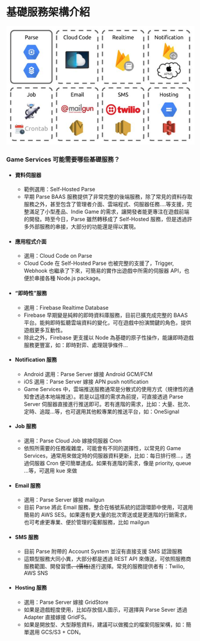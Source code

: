 # 基礎服務架構介紹

![](/assets/Infrastructure.jpg "Infrastructure")

### Game Services 可能需要哪些基礎服務？

* #### 資料伺服器

  * 範例選用：Self-Hosted Parse
  * 早期 Parse BAAS 服務提供了非常完整的後端服務，除了常見的資料存取服務之外，甚至包含了管理者介面、雲端程式、伺服器任務....等支援，完整滿足了小型產品、Indie Game 的需求，讓開發者能更專注在遊戲前端的開發。時至今日，Parse 雖然轉移成了 Self-Hosted 服務，但是透過許多外部服務的串接，大部分的功能還是得以實現。
* #### 應用程式介面

  * 選用：Cloud Code on Parse
  * Cloud Code 在 Self-Hosted Parse 也被完整的支援了，Trigger, Webhook 也繼承了下來，可簡易的實作出遊戲中所需的伺服器 API，也便於串接各種 Node.js package。
* #### “即時性”服務

  * 選用：Firebase Realtime Database
  * Firebase 早期變是純粹的即時資料庫服務，目前已擴充成完整的 BAAS 平台。能夠即時監聽雲端資料的變化，可在遊戲中扮演關鍵的角色，提供遊戲更多互動性。
  * 除此之外，Firebase 更支援以 Node 為基礎的原子性操作，能讓即時遊戲服務更豐富，如：即時對弈、處理競爭條件...
* #### Notification 服務

  * Android 選用：Parse Server 嫁接 Android GCM/FCM
  * iOS 選用：Parse Server 嫁接 APN push notification
  * Game Services 中，雲端推送服務通常是分散式的使用方式（規律性的通知會透過本地端推送）。若是以這樣的需求為前提，可直接透過 Parse Server 伺服器直接進行推送即可。若有進階的需求，比如：大量、批次、定時、追蹤...等，也可選用其他較專業的推送平台，如：OneSignal
* #### Job 服務

  * 選用：Parse Cloud Job 嫁接伺服器 Cron
  * 依照所需要的任務複雜度，可能會有不同的選擇性，以常見的 Game Services，通常用來做定時的伺服器資料更新，比如：每日排行榜...，透過伺服器 Cron 便可簡單達成。如果有進階的需求，像是 priority, queue ...等，可選用 kue 來做
* #### Email 服務

  * 選用：Parse Server 嫁接 mailgun
  * 目前 Parse 將此 Email 服務，整合在帳號系統的認證環節中使用，可選用簡易的 AWS SES。如果還有更大量的批次寄送或是更進階的行銷需求，也可考慮更專業、便於管理的電郵服務，比如 mailgun
* #### SMS 服務

  * 目前 Parse 附帶的 Account System 並沒有直接支援 SMS 認證服務
  * 這類型服務大同小異，大部分都是透過 REST API 來傳送，可依照服務商服務範圍、開發習慣~~、\(價格\)~~進行選擇。常見的服務提供者有：Twilio, AWS SNS
* #### Hosting 服務

  * 選用：Parse Server 嫁接 GridStore
  * 如果是遊戲輕度使用，比如存放個人圖示，可選擇與 Parse Sever 透過 Adapter 直接嫁接 GridFS。
  * 如果是開放型、大型靜態資料，建議可以做獨立的檔案伺服架構，如：簡單選用 GCS/S3 + CDN。



